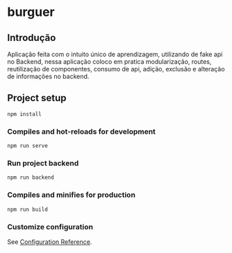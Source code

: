 # burguer

## Introdução

Aplicação feita com o intuito único de aprendizagem, utilizando de fake api no Backend, nessa aplicação coloco em pratica modularização, routes, reutilização de componentes, consumo de api, adição, exclusão e alteração de informações no backend.


## Project setup
```
npm install
```

### Compiles and hot-reloads for development
```
npm run serve
```

### Run project backend
```
npm run backend
```

### Compiles and minifies for production
```
npm run build
```

### Customize configuration
See [Configuration Reference](https://cli.vuejs.org/config/).
